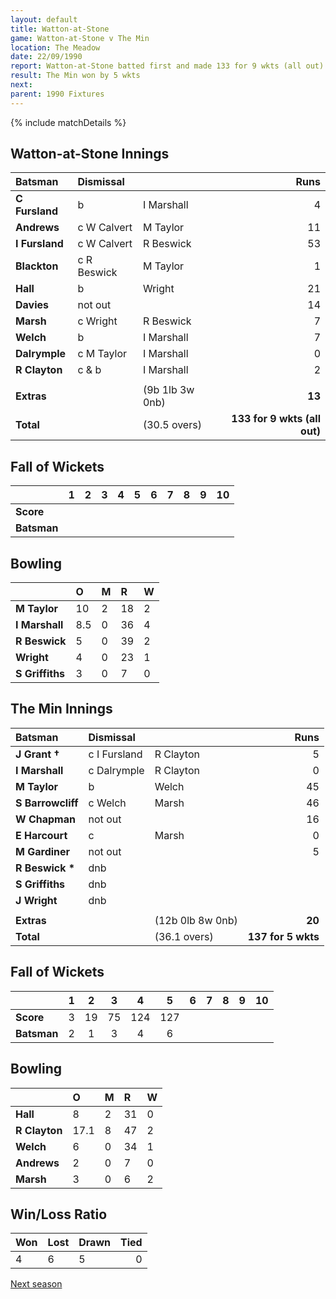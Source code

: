 ```yaml
---
layout: default
title: Watton-at-Stone
game: Watton-at-Stone v The Min
location: The Meadow
date: 22/09/1990
report: Watton-at-Stone batted first and made 133 for 9 wkts (all out). The Min replied with 137 for 5 wkts
result: The Min won by 5 wkts
next: 
parent: 1990 Fixtures
---
```


{% include matchDetails %}

## Watton-at-Stone Innings

| Batsman | Dismissal |  | Runs |
|:---|:---|---|---:|
| **C Fursland** | b | I Marshall | 4 | 
| **Andrews** | c W Calvert |M Taylor | 11 | 
| **I Fursland** | c W Calvert | R Beswick | 53 | 
| **Blackton** | c R Beswick | M Taylor | 1 | 
| **Hall** | b | Wright | 21 | 
| **Davies** | not out |  | 14 |
| **Marsh** | c Wright | R Beswick | 7 | 
| **Welch** | b | I Marshall | 7 |
| **Dalrymple** | c M Taylor | I Marshall | 0 | 
| **R Clayton** | c & b | I Marshall | 2 | 
|  |  |  |  |
| **Extras** | | (9b 1lb 3w 0nb) | **13** | 
| **Total** | | (30.5 overs) | **133 for 9 wkts (all out)** | 

## Fall of Wickets

| | 1 | 2 | 3 | 4 | 5 | 6 | 7 | 8 | 9 | 10 |
|---|:---:|:---:|:---:|:---:|:---:|:---:|:---:|:---:|:---:|:---:|
| **Score** |  |  |  |  |  |  |  |  |  |  |
| **Batsman** |  |  |  |  |  |  |  |  |  |  |

## Bowling

| | O | M | R | W |
|---|:---|:---|:---|:---|
| **M Taylor** | 10 | 2 | 18 | 2 | 
| **I Marshall** | 8.5 | 0 | 36 | 4 | 
| **R Beswick** | 5 | 0 | 39 | 2 | 
| **Wright** | 4 | 0 | 23 | 1 | 
| **S Griffiths** | 3 | 0 | 7 | 0 |

## The Min Innings

| Batsman | Dismissal |  | Runs |
|:---|:---|---|---:|
| **J Grant &#8224;** | c I Fursland | R Clayton | 5 | 
| **I Marshall** | c Dalrymple | R Clayton | 0 | 
| **M Taylor** | b | Welch | 45 | 
| **S Barrowcliff** | c Welch | Marsh | 46 | 
| **W Chapman** | not out |  | 16 | 
| **E Harcourt** | c | Marsh | 0 | 
| **M Gardiner** | not out |  | 5 |
| **R Beswick &#42;** | dnb |  |  |
| **S Griffiths** | dnb |  |  | 
| **J Wright** | dnb |  |  |
|  |  |  |  | 
| **Extras** | | (12b 0lb 8w 0nb) | **20** | 
| **Total** | | (36.1 overs) | **137 for 5 wkts** | 

## Fall of Wickets

| | 1 | 2 | 3 | 4 | 5 | 6 | 7 | 8 | 9 | 10 |
|---|:---:|:---:|:---:|:---:|:---:|:---:|:---:|:---:|:---:|:---:|
| **Score** | 3 | 19 | 75 | 124 | 127 |  |  |  |  |  | 
| **Batsman** | 2 | 1 | 3 | 4 | 6 |  |  |  |  |  | 

## Bowling

| | O | M | R | W |
|---|:---|:---|:---|:---|
| **Hall** | 8 | 2 | 31 | 0 | 
| **R Clayton** | 17.1 | 8 | 47 | 2 | 
| **Welch** | 6 | 0 | 34 | 1 | 
| **Andrews** | 2 | 0 | 7 | 0 | 
| **Marsh** | 3 | 0 | 6 | 2 | 

## Win/Loss Ratio

| Won | Lost | Drawn | Tied |
|:---|:---|:---|---:|
| 4 | 6 | 5 | 0 |

[Next season](../1991)